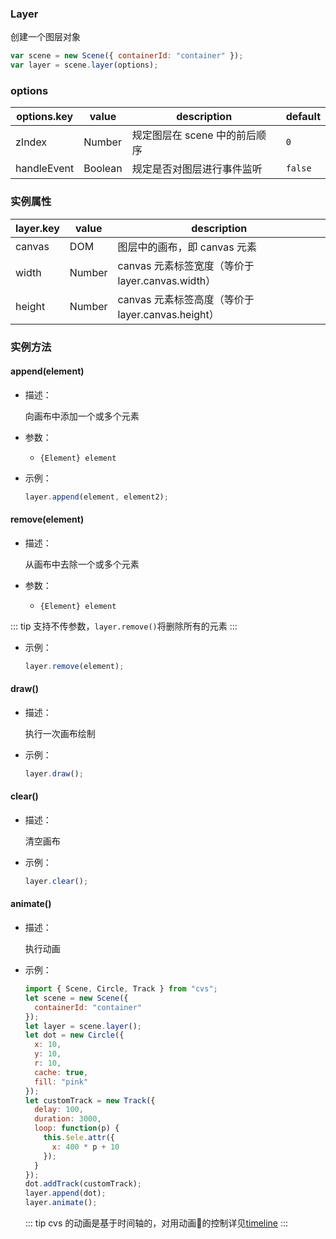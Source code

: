 ### Layer

创建一个图层对象

```js
var scene = new Scene({ containerId: "container" });
var layer = scene.layer(options);
```

### options

| options.key | value   | description                   | default |
| ----------- | ------- | ----------------------------- | ------- |
| zIndex      | Number  | 规定图层在 scene 中的前后顺序 | `0`     |
| handleEvent | Boolean | 规定是否对图层进行事件监听    | `false` |

### 实例属性

| layer.key | value  | description                                       |
| --------- | ------ | ------------------------------------------------- |
| canvas    | DOM    | 图层中的画布，即 canvas 元素                      |
| width     | Number | canvas 元素标签宽度（等价于 layer.canvas.width）  |
| height    | Number | canvas 元素标签高度（等价于 layer.canvas.height） |

### 实例方法

#### append(element)

- 描述：

  向画布中添加一个或多个元素

- 参数：

  - `{Element} element`

- 示例：
  ```js
  layer.append(element, element2);
  ```

#### remove(element)

- 描述：

  从画布中去除一个或多个元素

- 参数：

  - `{Element} element`

::: tip
支持不传参数，`layer.remove()`将删除所有的元素
:::

- 示例：

  ```js
  layer.remove(element);
  ```

#### draw()

- 描述：

  执行一次画布绘制

- 示例：

  ```js
  layer.draw();
  ```

#### clear()

- 描述：

  清空画布

- 示例：

  ```js
  layer.clear();
  ```

#### animate()

- 描述：

  执行动画

- 示例：

  ```js
  import { Scene, Circle, Track } from "cvs";
  let scene = new Scene({
    containerId: "container"
  });
  let layer = scene.layer();
  let dot = new Circle({
    x: 10,
    y: 10,
    r: 10,
    cache: true,
    fill: "pink"
  });
  let customTrack = new Track({
    delay: 100,
    duration: 3000,
    loop: function(p) {
      this.$ele.attr({
        x: 400 * p + 10
      });
    }
  });
  dot.addTrack(customTrack);
  layer.append(dot);
  layer.animate();
  ```

  ::: tip
  cvs 的动画是基于时间轴的，对用动画的控制详见[timeline](/docs/timeline.html)
  :::
